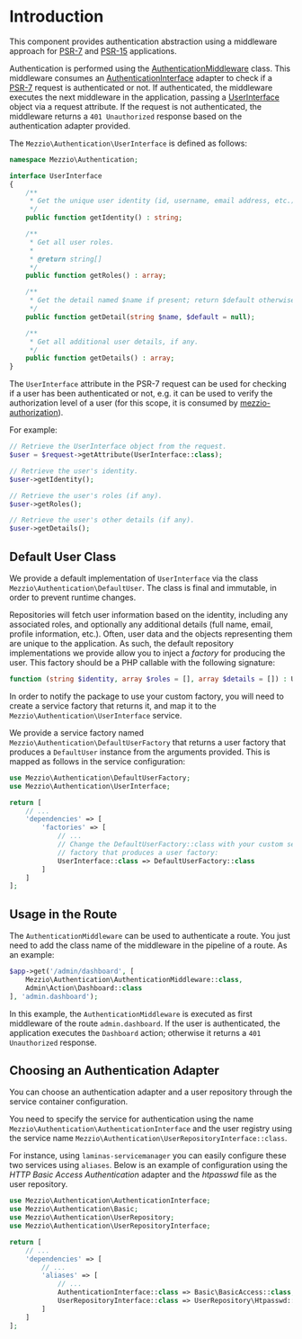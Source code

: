 # Introduction

This component provides authentication abstraction using a middleware approach
for [PSR-7](http://www.php-fig.org/psr/psr-7/) and
[PSR-15](https://github.com/php-fig/fig-standards/tree/4b417c91b89fbedaf3283620ce432b6f51c80cc0/proposed/http-handlers)
applications.

Authentication is performed using the [AuthenticationMiddleware](https://github.com/mezzio/mezzio-authentication/blob/master/src/AuthenticationMiddleware.php)
class. This middleware consumes an [AuthenticationInterface](https://github.com/mezzio/mezzio-authentication/blob/master/src/AuthenticationInterface.php)
adapter to check if a [PSR-7](http://www.php-fig.org/psr/psr-7/) request is
authenticated or not. If authenticated, the middleware executes the next
middleware in the application, passing a [UserInterface](https://github.com/mezzio/mezzio-authentication/blob/master/src/UserInterface.php)
object via a request attribute. If the request is not authenticated, the
middleware returns a `401 Unauthorized` response based on the authentication
adapter provided.

The `Mezzio\Authentication\UserInterface` is defined as follows:

```php
namespace Mezzio\Authentication;

interface UserInterface
{
    /**
     * Get the unique user identity (id, username, email address, etc.).
     */
    public function getIdentity() : string;

    /**
     * Get all user roles.
     *
     * @return string[]
     */
    public function getRoles() : array;

    /**
     * Get the detail named $name if present; return $default otherwise.
     */
    public function getDetail(string $name, $default = null);

    /**
     * Get all additional user details, if any.
     */
    public function getDetails() : array;
}
```

The `UserInterface` attribute in the PSR-7 request can be used for checking
if a user has been authenticated or not, e.g. it can be used to verify the
authorization level of a user (for this scope, it is consumed by
[mezzio-authorization](https://github.com/mezzio/mezzio-authorization)).

For example:

```php
// Retrieve the UserInterface object from the request.
$user = $request->getAttribute(UserInterface::class);

// Retrieve the user's identity.
$user->getIdentity();

// Retrieve the user's roles (if any).
$user->getRoles();

// Retrieve the user's other details (if any).
$user->getDetails();
```

## Default User Class

We provide a default implementation of `UserInterface` via the class
`Mezzio\Authentication\DefaultUser`. The class is final and immutable,
in order to prevent runtime changes.

Repositories will fetch user information based on the identity, including any
associated roles, and optionally any additional details (full name, email,
profile information, etc.). Often, user data and the objects representing them
are unique to the application. As such, the default repository implementations
we provide allow you to inject a _factory_ for producing the user. This factory
should be a PHP callable with the following signature:

```php
function (string $identity, array $roles = [], array $details = []) : UserInterface
```

In order to notify the package to use your custom factory, you will need to
create a service factory that returns it, and map it to the
`Mezzio\Authentication\UserInterface` service.

We provide a service factory named `Mezzio\Authentication\DefaultUserFactory`
that returns a user factory that produces a `DefaultUser` instance from the
arguments provided. This is mapped as follows in the service configuration:

```php
use Mezzio\Authentication\DefaultUserFactory;
use Mezzio\Authentication\UserInterface;

return [
    // ...
    'dependencies' => [
        'factories' => [
            // ...
            // Change the DefaultUserFactory::class with your custom service
            // factory that produces a user factory:
            UserInterface::class => DefaultUserFactory::class
        ]
    ]
];
```

## Usage in the Route

The `AuthenticationMiddleware` can be used to authenticate a route. You just
need to add the class name of the middleware in the pipeline of a route.
As an example:

```php
$app->get('/admin/dashboard', [
    Mezzio\Authentication\AuthenticationMiddleware::class,
    Admin\Action\Dashboard::class
], 'admin.dashboard');
```

In this example, the `AuthenticationMiddleware` is executed as first middleware
of the route `admin.dashboard`. If the user is authenticated, the application
executes the `Dashboard` action; otherwise it returns a `401 Unauthorized`
response.

## Choosing an Authentication Adapter

You can choose an authentication adapter and a user repository through the
service container configuration.

You need to specify the service for authentication using the name
`Mezzio\Authentication\AuthenticationInterface` and the user registry
using the service name `Mezzio\Authentication\UserRepositoryInterface::class`.

For instance, using `laminas-servicemanager` you can easily configure these two
services using `aliases`. Below is an example of configuration using the _HTTP
Basic Access Authentication_ adapter and the _htpasswd_ file as the user
repository.

```php
use Mezzio\Authentication\AuthenticationInterface;
use Mezzio\Authentication\Basic;
use Mezzio\Authentication\UserRepository;
use Mezzio\Authentication\UserRepositoryInterface;

return [
    // ...
    'dependencies' => [
        // ...
        'aliases' => [
            // ...
            AuthenticationInterface::class => Basic\BasicAccess::class,
            UserRepositoryInterface::class => UserRepository\Htpasswd::class
        ]
    ]
];
```
